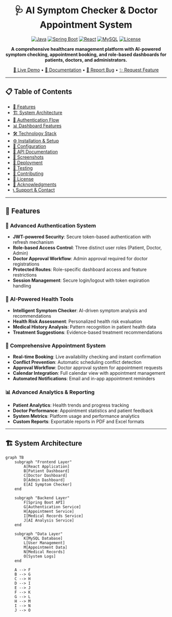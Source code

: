 <div align="center">

# 🩺 AI Symptom Checker & Doctor Appointment System

[![Java](https://img.shields.io/badge/Java-17+-orange.svg)](https://www.oracle.com/java/)
[![Spring Boot](https://img.shields.io/badge/Spring%20Boot-3.2.0-brightgreen.svg)](https://spring.io/projects/spring-boot)
[![React](https://img.shields.io/badge/React-18.2.0-blue.svg)](https://reactjs.org/)
[![MySQL](https://img.shields.io/badge/MySQL-8.0+-blue.svg)](https://www.mysql.com/)
[![License](https://img.shields.io/badge/License-MIT-yellow.svg)](LICENSE)

**A comprehensive healthcare management platform with AI-powered symptom checking, appointment booking, and role-based dashboards for patients, doctors, and administrators.**

[🚀 Live Demo](https://your-demo-link.com) • [📖 Documentation](https://github.com/yourusername/ai-symptom-checker/wiki) • [🐛 Report Bug](https://github.com/yourusername/ai-symptom-checker/issues) • [✨ Request Feature](https://github.com/yourusername/ai-symptom-checker/issues)

</div>

---

## 📋 Table of Contents

- [🌟 Features](#-features)
- [🏗️ System Architecture](#️-system-architecture)
- [🔐 Authentication Flow](#-authentication-flow)
- [📊 Dashboard Features](#-dashboard-features)
- [🛠️ Technology Stack](#️-technology-stack)
- [⚙️ Installation & Setup](#️-installation--setup)
- [🔧 Configuration](#-configuration)
- [📱 API Documentation](#-api-documentation)
- [📸 Screenshots](#-screenshots)
- [🚀 Deployment](#-deployment)
- [🧪 Testing](#-testing)
- [🤝 Contributing](#-contributing)
- [📄 License](#-license)
- [🙏 Acknowledgments](#-acknowledgments)
- [📞 Support & Contact](#-support--contact)

---

## 🌟 Features

### 🔐 **Advanced Authentication System**
- **JWT-powered Security**: Secure token-based authentication with refresh mechanism
- **Role-based Access Control**: Three distinct user roles (Patient, Doctor, Admin)
- **Doctor Approval Workflow**: Admin approval required for doctor registrations
- **Protected Routes**: Role-specific dashboard access and feature restrictions
- **Session Management**: Secure login/logout with token expiration handling

### 🤖 **AI-Powered Health Tools**
- **Intelligent Symptom Checker**: AI-driven symptom analysis and recommendations
- **Health Risk Assessment**: Personalized health risk evaluation
- **Medical History Analysis**: Pattern recognition in patient health data
- **Treatment Suggestions**: Evidence-based treatment recommendations

### 📅 **Comprehensive Appointment System**
- **Real-time Booking**: Live availability checking and instant confirmation
- **Conflict Prevention**: Automatic scheduling conflict detection
- **Approval Workflow**: Doctor approval system for appointment requests
- **Calendar Integration**: Full calendar view with appointment management
- **Automated Notifications**: Email and in-app appointment reminders

### 📊 **Advanced Analytics & Reporting**
- **Patient Analytics**: Health trends and progress tracking
- **Doctor Performance**: Appointment statistics and patient feedback
- **System Metrics**: Platform usage and performance analytics
- **Custom Reports**: Exportable reports in PDF and Excel formats

---

## 🏗️ System Architecture

```mermaid
graph TB
    subgraph "Frontend Layer"
        A[React Application]
        B[Patient Dashboard]
        C[Doctor Dashboard]
        D[Admin Dashboard]
        E[AI Symptom Checker]
    end
    
    subgraph "Backend Layer"
        F[Spring Boot API]
        G[Authentication Service]
        H[Appointment Service]
        I[Medical Records Service]
        J[AI Analysis Service]
    end
    
    subgraph "Data Layer"
        K[MySQL Database]
        L[User Management]
        M[Appointment Data]
        N[Medical Records]
        O[System Logs]
    end
    
    A --> F
    B --> G
    C --> H
    D --> I
    E --> J
    F --> K
    G --> L
    H --> M
    I --> N
    J --> O
